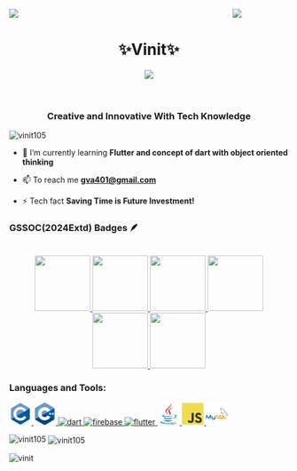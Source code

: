 <img align="left" src="https://raw.githubusercontent.com/vinit105/Auto-commit/main/.GitHub/workflows/fIrE%2BiCE.gif" width="20%" style="display:inline;"><img align="right" src="https://raw.githubusercontent.com/vinit105/Auto-commit/main/.GitHub/workflows/fIrE%2BiCE.gif"  width="20%" style="display:inline;">
<br>
<span align="center">
    <h1 align="center">✨Vinit✨</h1>
</span>
<p align="center">
    <img src="https://readme-typing-svg.herokuapp.com/?lines=Welcome+to+my+Profile%2C;Hope+you+are;extremely+well+and+find;something+Insightful...&font=Fira%20+Code&pause=1000&color=%23D12F79&center=true&width=280&height=50">
</p>
<br>
<h3 align="center">Creative and Innovative With Tech Knowledge</h3>
<p align="left"> <img src="https://komarev.com/ghpvc/?username=vinit105&label=Profile%20views&color=204a9c&style=flat" alt="vinit105" /> </p>

- 🌱 I’m currently learning **Flutter and concept of dart with object oriented thinking**

- 📫 To reach me **gva401@gmail.com**

- ⚡ Tech fact **Saving Time is Future Investment!**


<p align="left">
</p>

### GSSOC(2024Extd) Badges 🪶
<br>
<div style='display:flex; align-items:center; gap: 10px;' align='center'><a href="https://gssoc.girlscript.tech/leaderboard?year=2024Extd&username=vinit105">
<img src="https://raw.githubusercontent.com/GSSoC24/Postman-Challenge/main/docs/assets/Postman%20White.png" width="100px" height="100px" />
  <img src="https://raw.githubusercontent.com/GSSoC24/Postman-Challenge/main/docs/assets/1.png" width="100px" height="100px" gap="10px" />
  <img src="https://raw.githubusercontent.com/GSSoC24/Postman-Challenge/main/docs/assets/2.png" width="100px" height="100px" />
  <img src="https://raw.githubusercontent.com/GSSoC24/Postman-Challenge/main/docs/assets/3.png" width="100px" height="100px" />
  <img src="https://raw.githubusercontent.com/GSSoC24/Postman-Challenge/main/docs/assets/4.png" width="100px" height="100px" />
  <img src="https://raw.githubusercontent.com/GSSoC24/Postman-Challenge/main/docs/assets/5.png" width="100px" height="100px" />
</a>
</div>

<h3 align="left">Languages and Tools:</h3>
<p align="left"> <a href="https://www.cprogramming.com/" target="_blank" rel="noreferrer"> <img src="https://raw.githubusercontent.com/devicons/devicon/master/icons/c/c-original.svg" alt="c" width="40" height="40"/> </a> <a href="https://www.w3schools.com/cpp/" target="_blank" rel="noreferrer"> <img src="https://raw.githubusercontent.com/devicons/devicon/master/icons/cplusplus/cplusplus-original.svg" alt="cplusplus" width="40" height="40"/> </a> <a href="https://dart.dev" target="_blank" rel="noreferrer"> <img src="https://www.vectorlogo.zone/logos/dartlang/dartlang-icon.svg" alt="dart" width="40" height="40"/> </a> <a href="https://firebase.google.com/" target="_blank" rel="noreferrer"> 
    <img src="https://www.vectorlogo.zone/logos/firebase/firebase-icon.svg" alt="firebase" width="40" height="40"/> </a> <a href="https://flutter.dev" target="_blank" rel="noreferrer"> <img src="https://www.vectorlogo.zone/logos/flutterio/flutterio-icon.svg" alt="flutter" width="40" height="40"/> </a> <a href="https://www.java.com" target="_blank" rel="noreferrer"> <img src="https://raw.githubusercontent.com/devicons/devicon/master/icons/java/java-original.svg" alt="java" width="40" height="40"/> </a> <a href="https://developer.mozilla.org/en-US/docs/Web/JavaScript" target="_blank" rel="noreferrer"> <img src="https://raw.githubusercontent.com/devicons/devicon/master/icons/javascript/javascript-original.svg" alt="javascript" width="40" height="40"/> </a> <a href="https://www.mysql.com/" target="_blank" rel="noreferrer"> <img src="https://raw.githubusercontent.com/devicons/devicon/master/icons/mysql/mysql-original-wordmark.svg" alt="mysql" width="40" height="40"/> </a> </p>

<p><img align="left" src="https://github-readme-stats.vercel.app/api/top-langs?username=vinit105&show_icons=true&locale=en&layout=compact" alt="vinit105" /></p>

<p>&nbsp;<img align="center" src="https://github-readme-stats.vercel.app/api?username=vinit105&show_icons=true&locale=en" alt="vinit105" /></p>


<p><img align="center" src="https://github-readme-streak-stats.herokuapp.com/?user=vinit105&show_icons=true&locale=en" alt="vinit" /></p>


